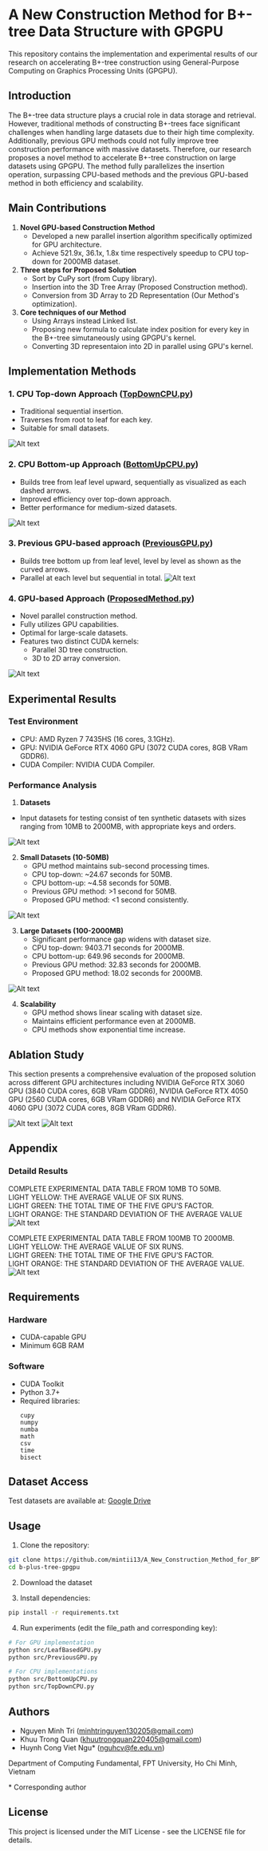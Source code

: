 # A New Construction Method for B+-tree Data Structure with GPGPU

This repository contains the implementation and experimental results of our research on accelerating B+-tree construction using General-Purpose Computing on Graphics Processing Units (GPGPU).

## Introduction

The B+-tree data structure plays a crucial role in data storage and retrieval. However, traditional methods of constructing B+-trees face significant challenges when handling large datasets due to their high time complexity. Additionally, previous GPU methods could not fully improve tree construction performance with massive datasets. Therefore, our research proposes a novel method to accelerate B+-tree construction on large datasets using GPGPU. The method fully parallelizes the insertion operation, surpassing CPU-based methods and the previous GPU-based method in both efficiency and scalability.

## Main Contributions

1. **Novel GPU-based Construction Method**
   - Developed a new parallel insertion algorithm specifically optimized for GPU architecture.
   - Achieve 521.9x, 36.1x, 1.8x time respectively speedup to CPU top-down for 2000MB dataset.
2. **Three steps for Proposed Solution**
   - Sort by CuPy sort (from Cupy library).
   - Insertion into the 3D Tree Array (Proposed Construction method).
   - Conversion from 3D Array to 2D Representation (Our Method's optimization).
3. **Core techniques of our Method**
   - Using Arrays instead Linked list.
   - Proposing new formula to calculate index position for every key in the B+-tree simutaneously using GPGPU's kernel.
   - Converting 3D representaion into 2D in parallel using GPU's kernel.

## Implementation Methods

### 1. CPU Top-down Approach ([TopDownCPU.py](Source/TopDownCPU.py))
- Traditional sequential insertion.
- Traverses from root to leaf for each key.
- Suitable for small datasets.

![Alt text](Images/Linear-basedB+-treeInsertion.png)


### 2. CPU Bottom-up Approach ([BottomUpCPU.py](Source/BottomUpCPU.py))
- Builds tree from leaf level upward, sequentially as visualized as each dashed arrows.
- Improved efficiency over top-down approach.
- Better performance for medium-sized datasets.

![Alt text](Images/Level-basedInsertionVisualization.png)



### 3. Previous GPU-based approach ([PreviousGPU.py](Source/PreviousGPU.py))
- Builds tree bottom up from leaf level, level by level as shown as the curved arrows.
- Parallel at each level but sequential in total.
![Alt text](Images/Level-basedInsertionVisualization.png)

### 4. GPU-based Approach ([ProposedMethod.py](Source/ProposedMethod.py))
- Novel parallel construction method.
- Fully utilizes GPU capabilities.
- Optimal for large-scale datasets.
- Features two distinct CUDA kernels:
  - Parallel 3D tree construction.
  - 3D to 2D array conversion.

![Alt text](Images/InsertingProccessingDiagram.png)


## Experimental Results

### Test Environment
- CPU: AMD Ryzen 7 7435HS (16 cores, 3.1GHz).
- GPU: NVIDIA GeForce RTX 4060 GPU (3072 CUDA cores, 8GB VRam GDDR6).
- CUDA Compiler: NVIDIA CUDA Compiler.

### Performance Analysis
1. **Datasets**
- Input datasets for testing consist of ten synthetic datasets with sizes ranging from 10MB to 2000MB, with appropriate keys and orders.

![Alt text](Images/TableKeysOrders.png)

2. **Small Datasets (10-50MB)**
   - GPU method maintains sub-second processing times.
   - CPU top-down: ~24.67 seconds for 50MB.
   - CPU bottom-up: ~4.58 seconds for 50MB.
   - Previous GPU method: >1 second for 50MB.
   - Proposed GPU method: <1 second consistently.

![Alt text](Images/10_50FlowChart.png)

3. **Large Datasets (100-2000MB)**
   - Significant performance gap widens with dataset size.
   - CPU top-down: 9403.71 seconds for 2000MB.
   - CPU bottom-up: 649.96 seconds for 2000MB.
   - Previous GPU method: 32.83 seconds for 2000MB.
   - Proposed GPU method: 18.02 seconds for 2000MB.
   
![Alt text](Images/100_2000FlowChart.png)

4. **Scalability**
   - GPU method shows linear scaling with dataset size.
   - Maintains efficient performance even at 2000MB.
   - CPU methods show exponential time increase.

## Ablation Study
This section presents a comprehensive evaluation of the
proposed solution across different GPU architectures including
NVIDIA GeForce RTX 3060 GPU (3840 CUDA cores, 6GB
VRam GDDR6), NVIDIA GeForce RTX 4050 GPU (2560
CUDA cores, 6GB VRam GDDR6) and NVIDIA GeForce
RTX 4060 GPU (3072 CUDA cores, 8GB VRam GDDR6).

![Alt text](Images/10_50CompareGPU.png)
![Alt text](Images/100_2000CompareGPU.png)

## Appendix
### Detaild Results
COMPLETE EXPERIMENTAL DATA TABLE FROM 10MB TO 50MB.<br>
LIGHT YELLOW: THE AVERAGE VALUE OF SIX RUNS.<br>
LIGHT GREEN: THE TOTAL TIME OF THE FIVE GPU’S FACTOR.<br>
LIGHT ORANGE: THE STANDARD DEVIATION OF THE AVERAGE VALUE<br>
![Alt text](Images/Appendix1.jpg)

COMPLETE EXPERIMENTAL DATA TABLE FROM 100MB TO 2000MB.<br>
LIGHT YELLOW: THE AVERAGE VALUE OF SIX RUNS.<br>
LIGHT GREEN: THE TOTAL TIME OF THE FIVE GPU’S FACTOR.<br>
LIGHT ORANGE: THE STANDARD DEVIATION OF THE AVERAGE VALUE.<br>
![Alt text](Images/Appendix2.jpg)
## Requirements

### Hardware
- CUDA-capable GPU
- Minimum 6GB RAM

### Software
- CUDA Toolkit
- Python 3.7+
- Required libraries:
  ```
  cupy
  numpy
  numba
  math
  csv
  time
  bisect
  ```

## Dataset Access

Test datasets are available at: [Google Drive](https://drive.google.com/drive/folders/1spZEsHRPGPN_ttKj-EJUhwIO21-kQ_YS?usp=sharing)

## Usage

1. Clone the repository:
```bash
git clone https://github.com/mintii13/A_New_Construction_Method_for_BPTree_with_GPGPU.git
cd b-plus-tree-gpgpu
```
2. Download the dataset

3. Install dependencies:
```bash
pip install -r requirements.txt
```

4. Run experiments (edit the file_path and corresponding key):
```bash
# For GPU implementation
python src/LeafBasedGPU.py
python src/PreviousGPU.py

# For CPU implementations
python src/BottomUpCPU.py
python src/TopDownCPU.py
```


## Authors

- Nguyen Minh Tri (minhtringuyen130205@gmail.com)
- Khuu Trong Quan (khuutrongquan220405@gmail.com)
- Huynh Cong Viet Ngu* (nguhcv@fe.edu.vn)

Department of Computing Fundamental, FPT University, Ho Chi Minh, Vietnam

\* Corresponding author

## License

This project is licensed under the MIT License - see the LICENSE file for details.
